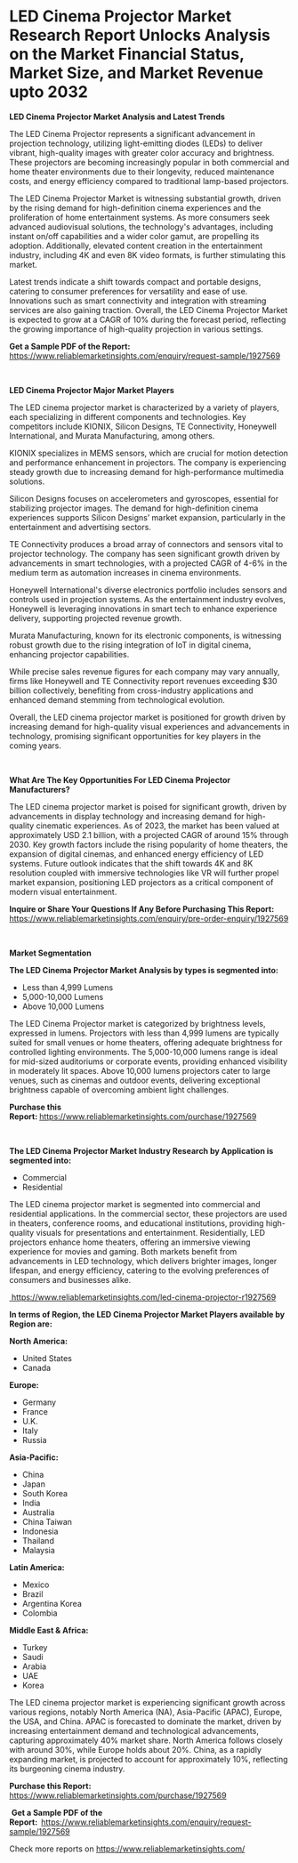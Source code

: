 <p><h1>LED Cinema Projector Market Research Report Unlocks Analysis on the Market Financial Status, Market Size, and Market Revenue upto 2032</h1></p><p><strong>LED Cinema Projector Market Analysis and Latest Trends</strong></p>
<p><p>The LED Cinema Projector represents a significant advancement in projection technology, utilizing light-emitting diodes (LEDs) to deliver vibrant, high-quality images with greater color accuracy and brightness. These projectors are becoming increasingly popular in both commercial and home theater environments due to their longevity, reduced maintenance costs, and energy efficiency compared to traditional lamp-based projectors.</p><p>The LED Cinema Projector Market is witnessing substantial growth, driven by the rising demand for high-definition cinema experiences and the proliferation of home entertainment systems. As more consumers seek advanced audiovisual solutions, the technology's advantages, including instant on/off capabilities and a wider color gamut, are propelling its adoption. Additionally, elevated content creation in the entertainment industry, including 4K and even 8K video formats, is further stimulating this market.</p><p>Latest trends indicate a shift towards compact and portable designs, catering to consumer preferences for versatility and ease of use. Innovations such as smart connectivity and integration with streaming services are also gaining traction. Overall, the LED Cinema Projector Market is expected to grow at a CAGR of 10% during the forecast period, reflecting the growing importance of high-quality projection in various settings.</p></p>
<p><strong>Get a Sample PDF of the Report:&nbsp;</strong> <a href="https://www.reliablemarketinsights.com/enquiry/request-sample/1927569?utm_campaign=2322&utm_medium=2&utm_source=Github&utm_content=ia&utm_term=17022025&utm_id=led-cinema-projector">https://www.reliablemarketinsights.com/enquiry/request-sample/1927569</a></p>
<p>&nbsp;</p>
<p><strong>LED Cinema Projector Major Market Players</strong></p>
<p><p>The LED cinema projector market is characterized by a variety of players, each specializing in different components and technologies. Key competitors include KIONIX, Silicon Designs, TE Connectivity, Honeywell International, and Murata Manufacturing, among others. </p><p>KIONIX specializes in MEMS sensors, which are crucial for motion detection and performance enhancement in projectors. The company is experiencing steady growth due to increasing demand for high-performance multimedia solutions.</p><p>Silicon Designs focuses on accelerometers and gyroscopes, essential for stabilizing projector images. The demand for high-definition cinema experiences supports Silicon Designs’ market expansion, particularly in the entertainment and advertising sectors.</p><p>TE Connectivity produces a broad array of connectors and sensors vital to projector technology. The company has seen significant growth driven by advancements in smart technologies, with a projected CAGR of 4-6% in the medium term as automation increases in cinema environments.</p><p>Honeywell International's diverse electronics portfolio includes sensors and controls used in projection systems. As the entertainment industry evolves, Honeywell is leveraging innovations in smart tech to enhance experience delivery, supporting projected revenue growth.</p><p>Murata Manufacturing, known for its electronic components, is witnessing robust growth due to the rising integration of IoT in digital cinema, enhancing projector capabilities.</p><p>While precise sales revenue figures for each company may vary annually, firms like Honeywell and TE Connectivity report revenues exceeding $30 billion collectively, benefiting from cross-industry applications and enhanced demand stemming from technological evolution.</p><p>Overall, the LED cinema projector market is positioned for growth driven by increasing demand for high-quality visual experiences and advancements in technology, promising significant opportunities for key players in the coming years.</p></p>
<p>&nbsp;</p>
<p><strong>What Are The Key Opportunities For LED Cinema Projector Manufacturers?</strong></p>
<p><p>The LED cinema projector market is poised for significant growth, driven by advancements in display technology and increasing demand for high-quality cinematic experiences. As of 2023, the market has been valued at approximately USD 2.1 billion, with a projected CAGR of around 15% through 2030. Key growth factors include the rising popularity of home theaters, the expansion of digital cinemas, and enhanced energy efficiency of LED systems. Future outlook indicates that the shift towards 4K and 8K resolution coupled with immersive technologies like VR will further propel market expansion, positioning LED projectors as a critical component of modern visual entertainment.</p></p>
<p><strong>Inquire or Share Your Questions If Any Before Purchasing This Report:</strong> <a href="https://www.reliablemarketinsights.com/enquiry/pre-order-enquiry/1927569?utm_campaign=2322&utm_medium=2&utm_source=Github&utm_content=ia&utm_term=17022025&utm_id=led-cinema-projector">https://www.reliablemarketinsights.com/enquiry/pre-order-enquiry/1927569</a></p>
<p>&nbsp;</p>
<p><strong>Market Segmentation</strong></p>
<p><strong>The LED Cinema Projector Market Analysis by types is segmented into:</strong></p>
<p><ul><li>Less than 4,999 Lumens</li><li>5,000-10,000 Lumens</li><li>Above 10,000 Lumens</li></ul></p>
<p><p>The LED Cinema Projector market is categorized by brightness levels, expressed in lumens. Projectors with less than 4,999 lumens are typically suited for small venues or home theaters, offering adequate brightness for controlled lighting environments. The 5,000-10,000 lumens range is ideal for mid-sized auditoriums or corporate events, providing enhanced visibility in moderately lit spaces. Above 10,000 lumens projectors cater to large venues, such as cinemas and outdoor events, delivering exceptional brightness capable of overcoming ambient light challenges.</p></p>
<p><strong>Purchase this Report:&nbsp;</strong><a href="https://www.reliablemarketinsights.com/purchase/1927569?utm_campaign=2322&utm_medium=2&utm_source=Github&utm_content=ia&utm_term=17022025&utm_id=led-cinema-projector">https://www.reliablemarketinsights.com/purchase/1927569</a></p>
<p>&nbsp;</p>
<p><strong>The LED Cinema Projector Market Industry Research by Application is segmented into:</strong></p>
<p><ul><li>Commercial</li><li>Residential</li></ul></p>
<p><p>The LED cinema projector market is segmented into commercial and residential applications. In the commercial sector, these projectors are used in theaters, conference rooms, and educational institutions, providing high-quality visuals for presentations and entertainment. Residentially, LED projectors enhance home theaters, offering an immersive viewing experience for movies and gaming. Both markets benefit from advancements in LED technology, which delivers brighter images, longer lifespan, and energy efficiency, catering to the evolving preferences of consumers and businesses alike.</p></p>
<p><a href="https://www.reliablemarketinsights.com/led-cinema-projector-r1927569?utm_campaign=2322&utm_medium=2&utm_source=Github&utm_content=ia&utm_term=17022025&utm_id=led-cinema-projector">&nbsp;https://www.reliablemarketinsights.com/led-cinema-projector-r1927569</a></p>
<p><strong>In terms of Region, the LED Cinema Projector Market Players available by Region are:</strong></p>
<p>
    <p> <strong> North America: </strong>
        <ul>
            <li>United States</li>
            <li>Canada</li>
        </ul>
        </p> 
    <p> <strong> Europe: </strong>
        <ul>
            <li>Germany</li>
            <li>France</li>
            <li>U.K.</li>
            <li>Italy</li>
            <li>Russia</li>
        </ul>
        </p> 
    <p> <strong> Asia-Pacific: </strong>
        <ul>
            <li>China</li>
            <li>Japan</li>
            <li>South Korea</li>
            <li>India</li>
            <li>Australia</li>
            <li>China Taiwan</li>
            <li>Indonesia</li>
            <li>Thailand</li>
            <li>Malaysia</li>
        </ul>
        </p> 
    <p> <strong> Latin America: </strong>
        <ul>
            <li>Mexico</li>
            <li>Brazil</li>
            <li>Argentina Korea</li>
            <li>Colombia</li>
        </ul>
        </p> 
    <p> <strong> Middle East & Africa: </strong>
        <ul>
            <li>Turkey</li>
            <li>Saudi</li>
            <li>Arabia</li>
            <li>UAE</li>
            <li>Korea</li>
        </ul>
    </p>
    </p>
<p><p>The LED cinema projector market is experiencing significant growth across various regions, notably North America (NA), Asia-Pacific (APAC), Europe, the USA, and China. APAC is forecasted to dominate the market, driven by increasing entertainment demand and technological advancements, capturing approximately 40% market share. North America follows closely with around 30%, while Europe holds about 20%. China, as a rapidly expanding market, is projected to account for approximately 10%, reflecting its burgeoning cinema industry. </p></p>
<p><strong>Purchase this Report: </strong><a href="https://www.reliablemarketinsights.com/purchase/1927569?utm_campaign=2322&utm_medium=2&utm_source=Github&utm_content=ia&utm_term=17022025&utm_id=led-cinema-projector">https://www.reliablemarketinsights.com/purchase/1927569</a></p>
<p>&nbsp;<strong>Get a Sample PDF of the Report:&nbsp;&nbsp;</strong><a href="https://www.reliablemarketinsights.com/enquiry/request-sample/1927569?utm_campaign=2322&utm_medium=2&utm_source=Github&utm_content=ia&utm_term=17022025&utm_id=led-cinema-projector">https://www.reliablemarketinsights.com/enquiry/request-sample/1927569</a></p>
<p><strong></strong></p>
<p>Check more reports on <a href="https://www.reliablemarketinsights.com/?utm_campaign=2322&utm_medium=2&utm_source=Github&utm_content=ia&utm_term=17022025&utm_id=led-cinema-projector">https://www.reliablemarketinsights.com/</a></p>